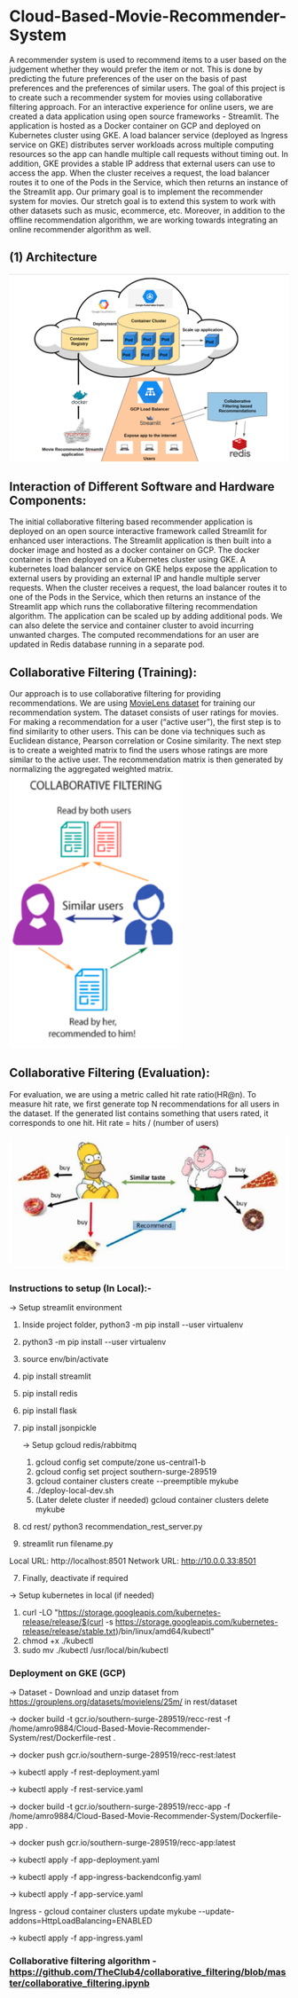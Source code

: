 # Cloud-Based-Movie-Recommender-System
A recommender system is used to recommend items to a user based on the judgement whether they would prefer the item or not. This is done by predicting the future preferences of the user on the basis of past preferences and the preferences of similar users. The goal of this project is to create such a recommender system for movies using collaborative filtering approach. For an interactive experience for online users, we are created a data application using open source frameworks - Streamlit. The application is hosted as a Docker container on GCP and deployed on Kubernetes cluster using GKE. A load balancer service (deployed as Ingress service on GKE) distributes server workloads across multiple computing resources so the app can handle multiple call requests without timing out. In addition, GKE provides a stable IP address that external users can use to access the app. When the cluster receives a request, the load balancer routes it to one of the Pods in the Service, which then returns an instance of the Streamlit app. Our primary goal is to implement the recommender system for movies. Our stretch goal is to extend this system to work with other datasets such as music, ecommerce, etc. Moreover, in addition to the offline recommendation algorithm, we are working towards integrating an online recommender algorithm as well.

## (1) Architecture
![Arch_Image](https://github.com/AmitProspeed/Cloud-Based-Movie-Recommender-System/blob/main/images/Architecture.png)

## Interaction of Different Software and Hardware Components:

The initial collaborative filtering based recommender application is deployed on an open source interactive framework called Streamlit for enhanced user interactions. The Streamlit application is then built into a docker image and hosted as a docker container on GCP. The docker container is then deployed on a Kubernetes cluster using GKE. A kubernetes load balancer service on GKE helps expose the application to external users by providing an external IP and handle multiple server requests. When the cluster receives a request, the load balancer routes it to one of the Pods in the Service, which then returns an instance of the Streamlit app which runs the collaborative filtering recommendation algorithm. The application can be scaled up by adding additional pods. We can also delete the service and container cluster to avoid incurring unwanted charges. The computed recommendations for an user are updated in Redis database running in a separate pod.


## Collaborative Filtering (Training):
Our approach is to use collaborative filtering for providing recommendations. We are using [MovieLens dataset](https://grouplens.org/datasets/movielens/25m/) for training our recommendation system. The dataset consists of user ratings for movies. For making a recommendation for a user (“active user”), the first step is to find similarity to other users. This can be done via techniques such as Euclidean distance, Pearson correlation or Cosine similarity. The next step is to create a weighted matrix to find the users whose ratings are more similar to the active user. The recommendation matrix is then generated by normalizing the aggregated weighted matrix.
![Collaborative_filtering_Image](https://github.com/AmitProspeed/Cloud-Based-Movie-Recommender-System/blob/main/images/Collaborative_filtering.png)


## Collaborative Filtering (Evaluation):
For evaluation, we are using a metric called hit rate ratio(HR@n). To measure hit rate, we first generate top N recommendations for all users in the dataset. If the generated list contains something that users rated, it corresponds to one hit. Hit rate = hits / (number of users)

![evaluation_Image](https://github.com/AmitProspeed/Cloud-Based-Movie-Recommender-System/blob/main/images/evaluation.png)

### Instructions to setup (In Local):- 

-> Setup streamlit environment

1. Inside project folder, python3 -m pip install --user virtualenv

2. python3 -m pip install --user virtualenv

3. source env/bin/activate

4. pip install streamlit

5. pip install redis

6. pip install flask

7. pip install jsonpickle

    -> Setup gcloud redis/rabbitmq

    1. gcloud config set compute/zone us-central1-b
    2. gcloud config set project southern-surge-289519
    3. gcloud container clusters create --preemptible mykube
    4. ./deploy-local-dev.sh
    5. (Later delete cluster if needed) gcloud container clusters delete mykube

8. cd rest/ python3 recommendation_rest_server.py

9. streamlit run filename.py

Local URL: http://localhost:8501
Network URL: http://10.0.0.33:8501

7. Finally, deactivate if required


-> Setup kubernetes in local (if needed)

1. curl -LO "https://storage.googleapis.com/kubernetes-release/release/$(curl -s https://storage.googleapis.com/kubernetes-release/release/stable.txt)/bin/linux/amd64/kubectl"
2. chmod +x ./kubectl
3. sudo mv ./kubectl /usr/local/bin/kubectl


### Deployment on GKE (GCP)

-> Dataset - Download and unzip dataset from https://grouplens.org/datasets/movielens/25m/ in rest/dataset

-> docker build -t gcr.io/southern-surge-289519/recc-rest -f /home/amro9884/Cloud-Based-Movie-Recommender-System/rest/Dockerfile-rest .

-> docker push gcr.io/southern-surge-289519/recc-rest:latest

-> kubectl apply -f rest-deployment.yaml

-> kubectl apply -f rest-service.yaml

-> docker build -t gcr.io/southern-surge-289519/recc-app -f /home/amro9884/Cloud-Based-Movie-Recommender-System/Dockerfile-app .

-> docker push gcr.io/southern-surge-289519/recc-app:latest

-> kubectl apply -f app-deployment.yaml

-> kubectl apply -f app-ingress-backendconfig.yaml

-> kubectl apply -f app-service.yaml

Ingress - gcloud container clusters update mykube --update-addons=HttpLoadBalancing=ENABLED

-> kubectl apply -f app-ingress.yaml


### Collaborative filtering algorithm - https://github.com/TheClub4/collaborative_filtering/blob/master/collaborative_filtering.ipynb